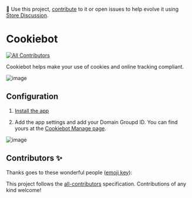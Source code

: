 📢 Use this project, [contribute](https://github.com/vtex-apps/cookiebot) to it or open issues to help evolve it using [Store Discussion](https://github.com/vtex-apps/store-discussion).

# Cookiebot

<!-- ALL-CONTRIBUTORS-BADGE:START - Do not remove or modify this section -->
[![All Contributors](https://img.shields.io/badge/all_contributors-0-orange.svg?style=flat-square)](#contributors-)
<!-- ALL-CONTRIBUTORS-BADGE:END -->

Cookiebot helps make your use of cookies and online tracking compliant.

![image](https://user-images.githubusercontent.com/284515/77015180-d92c1100-6952-11ea-97e6-f2b94b900399.png)

## Configuration

1. [Install the app](https://vtex.io/docs/recipes/store/installing-an-app)

2. Add the app settings and add your Domain Groupd ID. You can find yours at the [Cookiebot Manage page](https://manage.cookiebot.com/en/manage).

![image](https://user-images.githubusercontent.com/284515/77015342-4f307800-6953-11ea-9de4-e840819421fa.png)


## Contributors ✨

Thanks goes to these wonderful people ([emoji key](https://allcontributors.org/docs/en/emoji-key)):

<!-- ALL-CONTRIBUTORS-LIST:START - Do not remove or modify this section -->
<!-- prettier-ignore-start -->
<!-- markdownlint-disable -->
<!-- markdownlint-enable -->
<!-- prettier-ignore-end -->
<!-- ALL-CONTRIBUTORS-LIST:END -->

This project follows the [all-contributors](https://github.com/all-contributors/all-contributors) specification. Contributions of any kind welcome!
